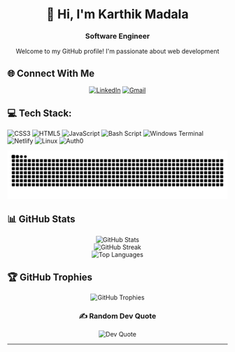 [linkedin]: [https://www.linkedin.com/in/karthik-m-15850a230](https://in.linkedin.com/in/karthik-m-15850a230?trk=people-guest_people_search-card)
[github]: https://www.github.com/karthikmadala
[gmail]: mailto:madalakarthiknaidu3@gmail.com

<div align="center">
  <h1>👋 Hi, I'm Karthik Madala</h1>
  <h3>Software Engineer</h3>
  <p>Welcome to my GitHub profile! I'm passionate about web development</p>
  
 
</div>

## 🌐 Connect With Me
<div align="center">
<!--   <a href="https://instagram.com/karthikmadala" target="_blank"><img src="https://img.shields.io/badge/Instagram-%23E4405F.svg?logo=Instagram&logoColor=white" alt="Instagram"></a> -->
  <a href="https://www.linkedin.com/in/karthik-m-15850a230/" target="_blank"><img src="https://img.shields.io/badge/LinkedIn-%230077B5.svg?logo=linkedin&logoColor=white" alt="LinkedIn"></a>
<!--   <a href="https://x.com/karthikmadala_" target="_blank"><img src="https://img.shields.io/badge/X-black.svg?logo=X&logoColor=white" alt="X"></a> -->
  <a href="mailto:madalakarthiknaidu3@gmail.com"><img src="https://img.shields.io/badge/Gmail-D14836?style=flat&logo=gmail&logoColor=white" alt="Gmail"></a>
</div>

## 💻 Tech Stack:
![CSS3](https://img.shields.io/badge/css3-%231572B6.svg?style=for-the-badge&logo=css3&logoColor=white) ![HTML5](https://img.shields.io/badge/html5-%23E34F26.svg?style=for-the-badge&logo=html5&logoColor=white) ![JavaScript](https://img.shields.io/badge/javascript-%23323330.svg?style=for-the-badge&logo=javascript&logoColor=%23F7DF1E) ![Bash Script](https://img.shields.io/badge/bash_script-%23121011.svg?style=for-the-badge&logo=gnu-bash&logoColor=white) ![Windows Terminal](https://img.shields.io/badge/Windows%20Terminal-%234D4D4D.svg?style=for-the-badge&logo=windows-terminal&logoColor=white)  ![Netlify](https://img.shields.io/badge/netlify-%23000000.svg?style=for-the-badge&logo=netlify&logoColor=#00C7B7)  ![Linux](https://img.shields.io/badge/Linux-FCC624?style=for-the-badge&logo=linux&logoColor=black) ![Auth0](https://img.shields.io/badge/Auth0-%23EB5424.svg?style=for-the-badge&logo=auth0&logoColor=white)

<div align="center">
  <picture>
    <source media="(prefers-color-scheme: dark)" srcset="https://raw.githubusercontent.com/Lviffy/Lviffy/output/github-snake-dark.svg" />
    <source media="(prefers-color-scheme: light)" srcset="https://raw.githubusercontent.com/Lviffy/Lviffy/output/github-snake.svg" />
    <img alt="github-snake" src="https://raw.githubusercontent.com/Lviffy/Lviffy/output/github-snake.svg" />
  </picture>
</div>


## 📊 GitHub Stats

<div align="center">
  <img src="https://github-readme-stats.vercel.app/api?username=karthikmadala&theme=github_dark&hide_border=false&include_all_commits=false&count_private=false" alt="GitHub Stats" />
  <br/>
  <img src="https://nirzak-streak-stats.vercel.app/?user=karthikmadala&theme=github_dark&hide_border=false" alt="GitHub Streak" />
  <br/>
  <img src="https://github-readme-stats.vercel.app/api/top-langs/?username=karthikmadala&theme=github_dark&hide_border=false&include_all_commits=false&count_private=false&layout=compact" alt="Top Languages" />
</div>

## 🏆 GitHub Trophies
<div align="center">
  <img src="https://github-profile-trophy.vercel.app/?username=karthikmadala&theme=tokyonight&no-frame=true&no-bg=false&margin-w=4" alt="GitHub Trophies" />
</div>

<div align="center">
  
  ### ✍️ Random Dev Quote
  <img src="https://quotes-github-readme.vercel.app/api?type=horizontal&theme=radical" alt="Dev Quote" />
  
  ---
</div>
